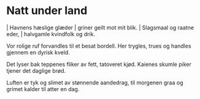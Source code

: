 # Natt under land

| Havnens hæslige glæder
| griner geilt mot mit blik.
| Slagsmaal og raatne eder,
| halvgamle kvindfolk og drik.

Vor rolige ruf forvandles
til et besat bordell.
Her trygles, trues og handles
gjennem en dyrisk kveld.

Det lyser bak teppenes fliker
av fett, tatoveret kjød.
Kaienes skumle piker
tjener det daglige brød.

Luften er tyk og slimet
av stønnende aandedrag,
til morgenen graa og grimet
kalder til atter en dag. 
